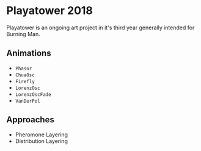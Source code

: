 # Playatower 2018

Playatower is an ongoing art project in it's third year generally intended for Burning Man.

## Animations
* `Phasor`
* `ChuaOsc`
* `Firefly`
* `LorenzOsc`
* `LorenzOscFade`
* `VanDerPol`

## Approaches
* Pheromone Layering
* Distribution Layering
